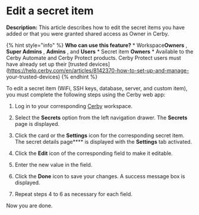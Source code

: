 # Edit a secret item

**Description:** This article describes how to edit the secret items you have added or that you were granted shared access as Owner in Cerby.

{% hint style="info" %} **Who can use this feature?** * Workspace**Owners** ,
**Super Admins** , **Admins** , and **Users** * Secret item **Owners** *
Available to the Cerby Automate and Cerby Protect products. Cerby Protect
users must have already set up their [trusted
devices](https://help.cerby.com/en/articles/8142370-how-to-set-up-and-manage-
your-trusted-devices) {% endhint %}

To edit a secret item (WiFi, SSH keys, database, server, and custom item), you
must complete the following steps using the Cerby web app:

  1. Log in to your corresponding [Cerby](https://app.cerby.com/) workspace.

  2. Select the **Secrets** option from the left navigation drawer. The **Secrets** page is displayed.

  3. Click the card or the **Settings** icon for the corresponding secret item. The secret details page**** is displayed with the **Settings** tab activated.

  4. Click the **Edit** icon of the corresponding field to make it editable.

  5. Enter the new value in the field.

  6. Click the **Done** icon to save your changes. A success message box is displayed.

  7. Repeat steps 4 to 6 as necessary for each field.

Now you are done.

